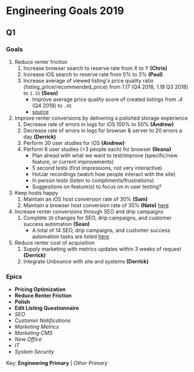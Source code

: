 <!-- TITLE: 2019 -->
<!-- SUBTITLE: A quick summary of 2019 -->

# Engineering Goals 2019
## Q1
### Goals
1. Reduce renter friction
	1. Increase browser search to reserve rate from X to Y **(Chris)**
	2. Increase iOS search to reserve rate from 0% to 3% **(Paul)**
	3. Increase average of viewed listing's price quality ratio (listing_price/recommended_price) from  _1.17_ (Q4 2018, _1.18_ Q3 2018) to `1.15`  **(Sean)**
		* Improve average price quality score of created listings from _.4_ (Q4 2018) to `.45`
		* [source](https://docs.google.com/spreadsheets/d/12Ce6YQ6t0uhWa688gqFsELlmNLpwMRgtApc1fvctBOY/edit#gid=1491713362)
1. Improve renter conversions by delivering a polished storage experience
	1. Decrease rate of errors in logs for iOS 100% to 50% **(Andrew)**
	1. Decrease rate of errors in logs for browser & server to 20 errors a day **(Derrick)**
	1. Perform 30 user studies for iOS **(Andrew)**
	1. Perform 6 user studies (>3 people each) for browser **(Ileana)**
		* Plan ahead with what we want to test/improve (specific/new feature, or current improvements)
		* 5 second tests (first impressions, not very interactive)
		* HotJar recordings (watch how people interact with the site)
		* In person tests (listen to compliments/frustrations)
		* Suggestions on feature(s) to focus on in user testing?
1. Keep hosts happy
	1. Maintain an iOS host conversion rate of 30% **(Sam)**
	2. Maintain a browser host conversion rate of 35% **(Nate)** [here](https://docs.google.com/spreadsheets/d/1Eqv4t_tYrqVkEWgr1tjIrSRNRQadz8qyL9u7njykDz0/edit?usp=sharing)
1. Increase renter conversions through SEO and drip campaigns
	1. Complete `20` changes for SEO, drip campaigns, and customer success automation **(Sean)**
		* A total of 14 SEO, drip campaigns, and customer success automation tasks are listed [here](https://docs.google.com/spreadsheets/d/1ul9Dg-OwZLSoY8yq_YoM2uIwTODechBDjYS-jcUSUTo/edit#gid=1191017650)
1. Reduce renter cost of acquisition
	1. Supply marketing with metrics updates within 3 weeks of request **(Derrick)**
	2. Integrate Unbounce with site and systems **(Derrick)**

### Epics
* **Pricing Optimization**
* **Reduce Renter Friction**
* **Polish**
* **Edit Listing Questionnaire**
* _SEO_
* _Customer Notifications_
* _Marketing Metrics_
* _Marketing CMS_
* _New Office_
* _IT_
* _System Security_

Key: **Engineering Primary** | _Other Primary_